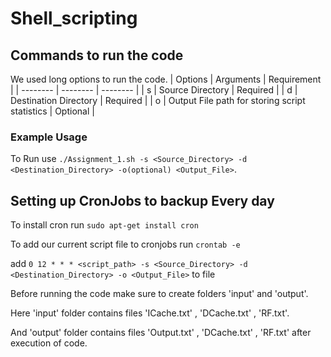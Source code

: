 # Shell_scripting
## Commands to run the code
We used long options to run the code.
| Options | Arguments | Requirement |
| -------- | -------- | -------- |
| s | Source Directory | Required |
| d | Destination Directory | Required |
| o | Output File path for storing script statistics | Optional |

### Example Usage

To Run use `./Assignment_1.sh -s <Source_Directory> -d <Destination_Directory> -o(optional) <Output_File>`.

## Setting up CronJobs to backup Every day 

To install cron run `sudo apt-get install cron`

To add our current script file to cronjobs run `crontab -e`

add `0 12 * * * <script_path> -s <Source_Directory> -d <Destination_Directory> -o <Output_File>` to file

Before running the code make sure to create folders 'input' and 'output'.

Here 'input' folder contains files 'ICache.txt' , 'DCache.txt' , 'RF.txt'.

And 'output' folder contains files 'Output.txt' , 'DCache.txt' , 'RF.txt' after execution of code.
